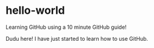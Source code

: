 # hello-world
Learning GitHub using a 10 minute GitHub guide!

Dudu here! I have just started to learn how to use GitHub.
